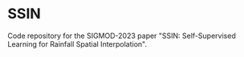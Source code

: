 # SSIN
Code repository for the SIGMOD-2023 paper "SSIN: Self-Supervised Learning for Rainfall Spatial Interpolation".
